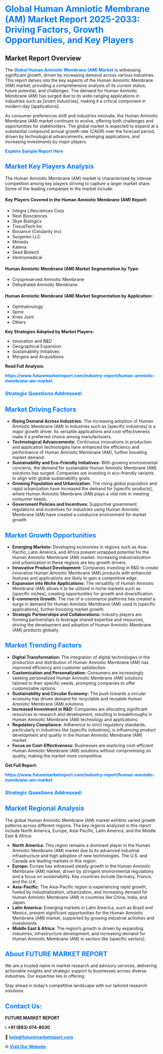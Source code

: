 <h1 style="color: #007BFF;">Global Human Amniotic Membrane (AM) Market Report 2025-2033: Driving Factors, Growth Opportunities, and Key Players</h1>

<section id="overview">
<h2>Market Report Overview</h2>
<p>The <a href="https://www.futuremarketreport.com/industry-report/human-amniotic-membrane-am-market" style="color: #007BFF; text-decoration: none;"><strong>Global Human Amniotic Membrane (AM) Market</strong></a> is witnessing significant growth, driven by increasing demand across various industries. This report delves into the key aspects of the Human Amniotic Membrane (AM) market, providing a comprehensive analysis of its current status, future potential, and challenges. The demand for Human Amniotic Membrane (AM) has surged due to its wide-ranging applications in industries such as [insert industries], making it a critical component in modern-day [applications].</p>
<p>As consumer preferences shift and industries innovate, the Human Amniotic Membrane (AM) market continues to evolve, offering both challenges and opportunities for stakeholders. The global market is expected to expand at a substantial compound annual growth rate (CAGR) over the forecast period, driven by technological advancements, emerging applications, and increasing investments by major players.</p>
</section>

<section id="overview">
<p><a href="https://www.futuremarketreport.com/request-sample/reportId=79423" style="color: #007BFF; text-decoration: none;"><strong>Explore Sample Report Here</strong></a></p>
</section>

<section id="key-players">
<h2 style="color: #007BFF;">Market Key Players Analysis</h2>
<p>The Human Amniotic Membrane (AM) market is characterized by intense competition among key players striving to capture a larger market share. Some of the leading companies in the market include:</p>
<h4>Key Players Covered in the Human Amniotic Membrane (AM) Report:</h4>
<ul><li>Integra Lifesciences Corp</li><li>Next Biosciences</li><li>Skye Biologics</li><li>TissueTech Inc</li><li>Biovance (Celularity Inc)</li><li>Surgenex LLC</li><li>Mimedx</li><li>Katena</li><li>Seed Biotech</li><li>Ventrismedical</li></ul>
<h4>Human Amniotic Membrane (AM) Market Segmentation by Type:</h4>
<ul><li>Cryopreserved Amniotic Membrane</li><li>Dehydrated Amniotic Membrane</li></ul>

<h4>Human Amniotic Membrane (AM) Market Segmentation by Application:</h4>
<ul><li>Ophthalmology</li><li>Spine</li><li>Knee Joint</li><li>Others</li></ul>
<p><strong>Key Strategies Adopted by Market Players:</strong></p>
<ul>
<li>Innovation and R&D</li>
<li>Geographical Expansion</li>
<li>Sustainability Initiatives</li>
<li>Mergers and Acquisitions</li>
</ul>
</section>

<section>
<p><strong>Read Full Analysis: </strong></p><a href="https://www.futuremarketreport.com/industry-report/human-amniotic-membrane-am-market" style="color: #007BFF; text-decoration: none;"><strong>https://www.futuremarketreport.com/industry-report/human-amniotic-membrane-am-market</strong></a>
<h3 style="color: #007BFF;">Strategic Questions Addressed:</h3>
</section>

<section id="driving-factors">
<h2 style="color: #007BFF;">Market Driving Factors</h2>
<ul>
<li><strong>Rising Demand Across Industries:</strong> The increasing adoption of Human Amniotic Membrane (AM) in industries such as [specific industries] is a major growth driver. Its versatile applications and cost-effectiveness make it a preferred choice among manufacturers.</li>
<li><strong>Technological Advancements:</strong> Continuous innovations in production and application technologies have enhanced the efficiency and performance of Human Amniotic Membrane (AM), further boosting market demand.</li>
<li><strong>Sustainability and Eco-Friendly Initiatives:</strong> With growing environmental concerns, the demand for sustainable Human Amniotic Membrane (AM) solutions has surged. Companies are investing in eco-friendly variants to align with global sustainability goals.</li>
<li><strong>Growing Population and Urbanization:</strong> The rising global population and rapid urbanization have increased the demand for [specific products], where Human Amniotic Membrane (AM) plays a vital role in meeting consumer needs.</li>
<li><strong>Government Policies and Incentives:</strong> Supportive government regulations and incentives for industries using Human Amniotic Membrane (AM) have created a conducive environment for market growth.</li>
</ul>
</section>

<section id="growth-opportunities">
<h2 style="color: #007BFF;">Market Growth Opportunities</h2>
<ul>
<li><strong>Emerging Markets:</strong> Developing economies in regions such as Asia-Pacific, Latin America, and Africa present untapped potential for the Human Amniotic Membrane (AM) market. Increasing industrialization and urbanization in these regions are key growth drivers.</li>
<li><strong>Innovative Product Development:</strong> Companies investing in R&D to create innovative Human Amniotic Membrane (AM) products with enhanced features and applications are likely to gain a competitive edge.</li>
<li><strong>Expansion into Niche Applications:</strong> The versatility of Human Amniotic Membrane (AM) allows it to be utilized in niche markets such as [specific niches], creating opportunities for growth and diversification.</li>
<li><strong>E-commerce Growth:</strong> The rise of e-commerce platforms has created a surge in demand for Human Amniotic Membrane (AM) used in [specific applications], further boosting market growth.</li>
<li><strong>Strategic Partnerships and Collaborations:</strong> Industry players are forming partnerships to leverage shared expertise and resources, driving the development and adoption of Human Amniotic Membrane (AM) products globally.</li>
</ul>
</section>

<section id="trending-factors">
<h2 style="color: #007BFF;">Market Trending Factors</h2>
<ul>
<li><strong>Digital Transformation:</strong> The integration of digital technologies in the production and distribution of Human Amniotic Membrane (AM) has improved efficiency and customer satisfaction.</li>
<li><strong>Customization and Personalization:</strong> Consumers are increasingly seeking personalized Human Amniotic Membrane (AM) solutions tailored to their specific needs, prompting companies to offer customizable options.</li>
<li><strong>Sustainability and Circular Economy:</strong> The push towards a circular economy has driven demand for recyclable and reusable Human Amniotic Membrane (AM) solutions.</li>
<li><strong>Increased Investment in R&D:</strong> Companies are allocating significant resources to research and development, resulting in breakthroughs in Human Amniotic Membrane (AM) technology and applications.</li>
<li><strong>Regulatory Compliance:</strong> Adherence to strict regulatory standards, particularly in industries like [specific industries], is influencing product development and quality in the Human Amniotic Membrane (AM) market.</li>
<li><strong>Focus on Cost-Effectiveness:</strong> Businesses are exploring cost-efficient Human Amniotic Membrane (AM) solutions without compromising on quality, making the market more competitive.</li>
</ul>
</section>

<section>
<p><strong>Get Full Report: </strong></p><a href="https://www.futuremarketreport.com/industry-report/human-amniotic-membrane-am-market" style="color: #007BFF; text-decoration: none;"><strong>https://www.futuremarketreport.com/industry-report/human-amniotic-membrane-am-market</strong></a>
<h3 style="color: #007BFF;">Strategic Questions Addressed:</h3>
</section>


<section id="regional-analysis">
<h2 style="color: #007BFF;">Market Regional Analysis</h2>
<p>The global Human Amniotic Membrane (AM) market exhibits varied growth patterns across different regions. The key regions analyzed in this report include North America, Europe, Asia-Pacific, Latin America, and the Middle East & Africa:</p>
<ul>
<li><strong>North America:</strong> This region remains a dominant player in the Human Amniotic Membrane (AM) market due to its advanced industrial infrastructure and high adoption of new technologies. The U.S. and Canada are leading markets in this region.</li>
<li><strong>Europe:</strong> Europe has witnessed steady growth in the Human Amniotic Membrane (AM) market, driven by stringent environmental regulations and a focus on sustainability. Key countries include Germany, France, and the U.K.</li>
<li><strong>Asia-Pacific:</strong> The Asia-Pacific region is experiencing rapid growth, fueled by industrialization, urbanization, and increasing demand for Human Amniotic Membrane (AM) in countries like China, India, and Japan.</li>
<li><strong>Latin America:</strong> Emerging markets in Latin America, such as Brazil and Mexico, present significant opportunities for the Human Amniotic Membrane (AM) market, supported by growing industrial activities and investments.</li>
<li><strong>Middle East & Africa:</strong> The region’s growth is driven by expanding industries, infrastructure development, and increasing demand for Human Amniotic Membrane (AM) in sectors like [specific sectors].</li>
</ul>
</section>

<footer>
<h2 style="color: #007BFF;">About FUTURE MARKET REPORT</h2>
<p>We are a trusted name in market research and advisory services, delivering actionable insights and strategic support to businesses across diverse industries. Our expertise lies in offering:</p>

<p>Stay ahead in today’s competitive landscape with our tailored research solutions.</p>

<h2 style="color: #007BFF;">Contact Us:</h2>
<p><strong>FUTURE MARKET REPORT</strong></p>
<p>📞 <strong>+91 (883) 074-8030</strong></p>
<p>📧 <strong><a href="mailto:help@futuremarketreport.com" style="color: #007BFF;">help@futuremarketreport.com</a></strong></p>
<p>🌐 <strong><a href="https://www.futuremarketreport.com/" style="color: #007BFF;">Visit Our Website</a></strong></p>
</footer>
